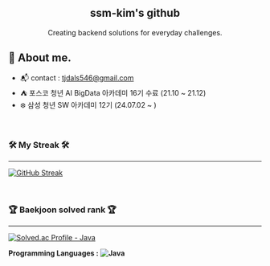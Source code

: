 <div align="center">
  
<h2> ssm-kim's github <a target="_blank" rel="noopener noreferrer" href="https://camo.githubusercontent.com/e8e7b06ecf583bc040eb60e44eb5b8e0ecc5421320a92929ce21522dbc34c891/68747470733a2f2f6d656469612e67697068792e636f6d2f6d656469612f6876524a434c467a6361737252346961377a2f67697068792e676966"></a> </h2> 
  
  Creating backend solutions for everyday challenges. <br>
  
</div>

## 💬 About me.
- :mailbox_with_mail: contact : tjdals546@gmail.com
- :tent: 포스코 청년 AI BigData 아카데미 16기 수료 (21.10 ~ 21.12)
- :snowflake: 삼성 청년 SW 아카데미 12기 (24.07.02 ~ )

<br/>



### 🛠️ My Streak 🛠️

---

[![GitHub Streak](https://github-readme-streak-stats.herokuapp.com/?user=tjdals546&theme=blueberry_duo)](https://git.io/streak-stats)

<br/>

### <p>🏆 Baekjoon solved rank 🏆</p> 

---

  [![Solved.ac Profile - Java](http://mazassumnida.wtf/api/v2/generate_badge?boj=tjdals546)](https://solved.ac/tjdals546)

**Programming Languages :** **![Java](https://img.shields.io/badge/Java-orange?logo=java)** 

</div>
